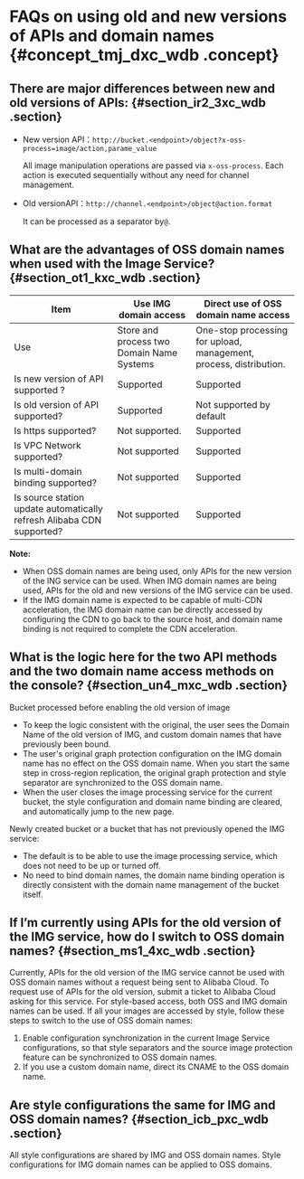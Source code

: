 # FAQs on using old and new versions of APIs and domain names {#concept_tmj_dxc_wdb .concept}

## There are major differences between new and old versions of APIs: {#section_ir2_3xc_wdb .section}

-   New version API：`http://bucket.<endpoint>/object?x-oss-process=image/action,parame_value`

    All image manipulation operations are passed via `x-oss-process`. Each action is executed sequentially without any need for channel management.

-   Old versionAPI：`http://channel.<endpoint>/object@action.format`

    It can be processed as a separator by`@`.


## What are the advantages of OSS domain names when used with the Image Service? {#section_ot1_kxc_wdb .section}

|Item|Use IMG domain access|Direct use of OSS domain name access|
|----|---------------------|------------------------------------|
|Use|Store and process two Domain Name Systems|One-stop processing for upload, management, process, distribution.|
|Is new version of API supported ?|Supported|Supported|
|Is old version of API supported?|Supported|Not supported by default|
|Is https supported?|Not supported.|Supported|
|Is VPC Network supported?|Not supported|Supported|
|Is multi-domain binding supported?|Not supported|Supported|
|Is source station update automatically refresh Alibaba CDN supported?|Not supported|Supported|

**Note:** 

-   When OSS domain names are being used, only APIs for the new version of the ING service can be used. When IMG domain names are being used, APIs for the old and new versions of the IMG service can be used.
-   If the IMG domain name is expected to be capable of multi-CDN acceleration, the IMG domain name can be directly accessed by configuring the CDN to go back to the source host, and domain name binding is not required to complete the CDN acceleration.

## What is the logic here for the two API methods and the two domain name access methods on the console? {#section_un4_mxc_wdb .section}

Bucket processed before enabling the old version of image 

-   To keep the logic consistent with the original, the user sees the Domain Name of the old version of IMG, and custom domain names that have previously been bound.
-   The user's original graph protection configuration on the IMG domain name has no effect on the OSS domain name. When you start the same step in cross-region replication, the original graph protection and style separator are synchronized to the OSS domain name.
-   When the user closes the image processing service for the current bucket, the style configuration and domain name binding are cleared, and automatically jump to the new page.

Newly created bucket or a bucket that has not previously opened the IMG service:

-   The default is to be able to use the image processing service, which does not need to be up or turned off.
-   No need to bind domain names, the domain name binding operation is directly consistent with the domain name management of the bucket itself.

## If I’m currently using APIs for the old version of the IMG service, how do I switch to OSS domain names? {#section_ms1_4xc_wdb .section}

Currently, APIs for the old version of the IMG service cannot be used with OSS domain names without a request being sent to Alibaba Cloud. To request use of APIs for the old version, submit a ticket to Alibaba Cloud asking for this service. For style-based access, both OSS and IMG domain names can be used. If all your images are accessed by style, follow these steps to switch to the use of OSS domain names:

1.  Enable configuration synchronization in the current Image Service configurations, so that style separators and the source image protection feature can be synchronized to OSS domain names.
2.  If you use a custom domain name, direct its CNAME to the OSS domain name.

## Are style configurations the same for IMG and OSS domain names? {#section_icb_pxc_wdb .section}

All style configurations are shared by IMG and OSS domain names. Style configurations for IMG domain names can be applied to OSS domains.

